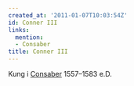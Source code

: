 ```yaml
---
created_at: '2011-01-07T10:03:54Z'
id: Conner III
links:
  mention:
  - Consaber
title: Conner III
---
```


Kung i [Consaber] 1557–1583 e.D.

  [Consaber]: Consaber
